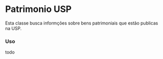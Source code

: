 # Patrimonio USP

Esta classe busca informções sobre bens patrimoniais que estão publicas na USP.

### Uso

todo
